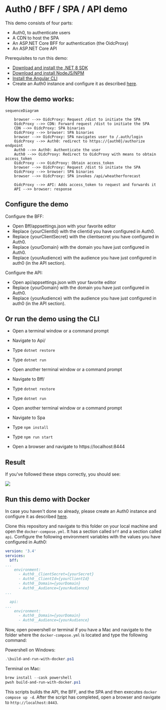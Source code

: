 # Auth0 / BFF / SPA / API demo


This demo consists of four parts:

- Auth0, to authenticate users
- A CDN to host the SPA
- An ASP.NET Core BFF for authentication (the OidcProxy)
- An ASP.NET Core API

Prerequisites to run this demo:
- [Download and install the .NET 8 SDK](https://dotnet.microsoft.com/en-us/download)
- [Download and install NodeJS/NPM](https://nodejs.org/en/download)
- [Install the Angular CLI](https://angular.io/cli)
- Create an Auth0 instance and configure it as described [here](readme-auth0.md).

## How the demo works:
```mermaid
sequenceDiagram

    browser -->> OidcProxy: Request /dist to initiate the SPA
    OidcProxy -->> CDN: Forward request /dist to initiate the SPA
    CDN -->> OidcProxy: SPA binaries
    OidcProxy -->> browser: SPA binaries
    browser -->> OidcProxy: SPA navigates user to /.auth/login
    OidcProxy -->> Auth0: redirect to https://{auth0}/authorize endpoint
    Auth0 -->> Auth0: Authenticate the user
    Auth0 -->> OidcProxy: Redirect to OidcProxy with means to obtain access_token
    OidcProxy -->> OidcProxy: Obtain access_token
    browser -->> OidcProxy: Request /dist to initiate the SPA
    OidcProxy -->> browser: SPA binaries
    browser -->> OidcProxy: SPA invokes /api/wheatherforecast

    OidcProxy -->> API: Adds access_token to request and forwards it
    API -->> browser: response
```


## Configure the demo

Configure the BFF:
* Open Bff/appsettings.json with your favorite editor
* Replace {yourClientId} with the clientid you have configured in Auth0.
* Replace {yourClientSecret} with the clientsecret you have configured in Auth0.
* Replace {yourDomain} with the domain you have just configured in Auth0.
* Replace {yourAudience} with the audience you have just configured in auth0 (in the API section).

Configure the API:
* Open api/appsettings.json with your favorite editor
* Replace {yourDomain} with the domain you have just configured in Auth0.
* Replace {yourAudience} with the audience you have just configured in auth0 (in the API section).

## Or run the demo using the CLI

* Open a terminal window or a command prompt
* Navigate to Api/
* Type `dotnet restore`
* Type `dotnet run`

* Open another terminal window or a command prompt
* Navigate to Bff/
* Type `dotnet restore`
* Type `dotnet run`

* Open another terminal window or a command prompt
* Navigate to Spa
* Type `npm install`
* Type `npm run start`

* Open a browser and navigate to https://localhost:8444

## Result

If you've followed these steps correctly, you should see:

![](https://miro.medium.com/v2/resize:fit:1346/format:webp/1*QGx3Ci4-U3MIT9D_GVVqjw.png)

## Run this demo with Docker

In case you haven't done so already, please create an Auth0 instance and configure it as described [here](readme-auth0.md).

Clone this repository and navigate to this folder on your local machine and open the `docker-compose.yml`. It has a section called `bff` and a section called `api`. Configure the following environment variables with the values you have configured in Auth0:

```yaml
version: '3.4'
services:
  bff:
...
    environment:
      - Auth0__ClientSecret={yourSecret}
      - Auth0__ClientId={yourClientId}
      - Auth0__Domain={yourDomain}
      - Auth0__Audience={yourAudience}
...

  api:
...
    environment:
      - Auth0__Domain={yourDomain}
      - Auth0__Audience={yourAudience}
```

Now, open powershell or terminal if you have a Mac and navigate to the folder where the `docker-compose.yml` is located and type the following command:

Powershell on Windows:
```powershell
.\build-and-run-with-docker.ps1
```

Terminal on Mac:
```powershell
brew install --cask powershell
pwsh build-and-run-with-docker.ps1
```

This scripts builds the API, the BFF, and the SPA and then executes `docker compose up -d`. After the script has completed, open a browser and navigate to `http://localhost:8443`.